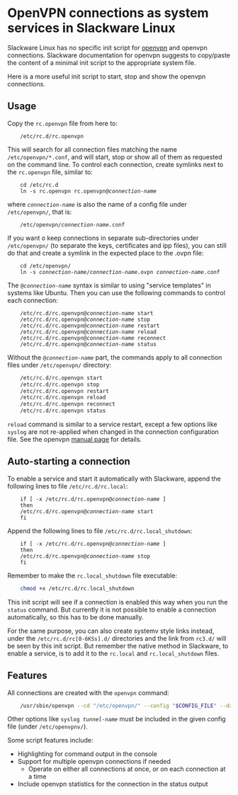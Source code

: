 # OpenVPN connections as system services in Slackware Linux
Slackware Linux has no specific init script for [openvpn](https://openvpn.net/index.php/open-source.html) and openvpn connections.
Slackware documentation for openvpn suggests to copy/paste the content of a
minimal init script to the appropriate system file.

Here is a more useful init script to start, stop and show the openvpn connections.

## Usage
Copy the `rc.openvpn` file from here to:
```
    /etc/rc.d/rc.openvpn
```
This will search for all connection files matching the name `/etc/openvpn/*.conf`, and will start, stop or show all
of them as requested on the command line. To control each connection, create symlinks
next to the `rc.openvpn` file, similar to:
<pre><code>    cd /etc/rc.d
    ln -s rc.openvpn rc.openvpn@<em>connection-name</em></code></pre>
where <code><em>connection-name</em></code> is also the name of a config file under `/etc/openvpn/`, that is:
<pre><code>    /etc/openvpn/<em>connection-name</em>.conf</code></pre>
If you want o keep connections in separate sub-directories under `/etc/openvpn/` (to separate the keys,
certificates and ipp files), you can still do that and create a symlink in the expected place to the
.ovpn file:
<pre><code>    cd /etc/openvpn/
    ln -s <em>connection-name</em>/<em>connection-name</em>.ovpn <em>connection-name</em>.conf</code></pre>
The <code>@<em>connection-name</em></code> syntax is similar to using "service templates" in systems like
Ubuntu. Then you can use the following commands to control each connection:
<pre><code>    /etc/rc.d/rc.openvpn@<em>connection-name</em> start
    /etc/rc.d/rc.openvpn@<em>connection-name</em> stop
    /etc/rc.d/rc.openvpn@<em>connection-name</em> restart
    /etc/rc.d/rc.openvpn@<em>connection-name</em> reload
    /etc/rc.d/rc.openvpn@<em>connection-name</em> reconnect
    /etc/rc.d/rc.openvpn@<em>connection-name</em> status</code></pre>
Without the <code>@<em>connection-name</em></code> part, the commands apply to all connection files under
`/etc/openvpn/` directory:
```sh
    /etc/rc.d/rc.openvpn start
    /etc/rc.d/rc.openvpn stop
    /etc/rc.d/rc.openvpn restart
    /etc/rc.d/rc.openvpn reload
    /etc/rc.d/rc.openvpn reconnect
    /etc/rc.d/rc.openvpn status
```
`reload` command is similar to a service restart, except a few 
options like `syslog` are not re-applied when changed in the connection configuration file. See the openvpn
[manual page](https://community.openvpn.net/openvpn/wiki/Openvpn24ManPage) for details.

## Auto-starting a connection
To enable a service and start it automatically with Slackware, append the following lines to file `/etc/rc.d/rc.local`:
<pre><code>    if [ -x /etc/rc.d/rc.openvpn@<em>connection-name</em> ]
    then
	/etc/rc.d/rc.openvpn@<em>connection-name</em> start
    fi</code></pre>
Append the following lines to file `/etc/rc.d/rc.local_shutdown`:
<pre><code>    if [ -x /etc/rc.d/rc.openvpn@<em>connection-name</em> ]
    then
	/etc/rc.d/rc.openvpn@<em>connection-name</em> stop
    fi</code></pre>

Remember to make the `rc.local_shutdown` file executable:
```sh
    chmod +x /etc/rc.d/rc.local_shutdown
```

This init script will  see if a connection is enabled this way when you run the `status` command.
But currently it is not possible to enable a connection automatically, so this has to be done manually.

For the same purpose, you can also create systemv style links instead, under the
`/etc/rc.d/rc[0-6KSs].d/` directories and the link from `rc3.d/` will be seen by this init
script. But remember the native method in Slackware, to enable a service, is to 
add it to the `rc.local` and `rc.local_shutdown` files.

## Features
All connections are created with the `openvpn` command:
```sh
    /usr/sbin/openvpn --cd "/etc/openvpn/" --config "$CONFIG_FILE" --daemon
```
Other options like <code>syslog <em>tunnel-name</em></code> must be included in the given config file
(under `/etc/openvpnv/`).

Some script features include:
 * Highlighting for command output in the console
 * Support for multiple openvpn connections if needed
     * Operate on either all connections at once, or on each connection at a time
 * Include openvpn statistics for the connection in the status output
